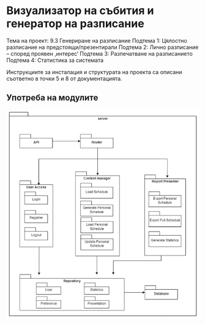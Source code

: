 # Визуализатор на събития и генератор на разписание

Тема на проект: 9.3 Генериране на разписание
Подтема 1: Цялостно разписание на предстоящи/презентирали
Подтема 2: Лично разписание – според проявен ‚интерес‘
Подтема 3: Разпечатване на разписанието
Подтема 4: Статистика за системата

Инструкциите за инсталация и структурата на проекта са описани съответно в точки 5 и 8 от документацията.

## Употреба на модулите
![](docs/diagrams/scheulde-generator-modules.drawio.png)
